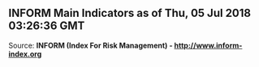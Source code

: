 ## INFORM Main Indicators as of Thu, 05 Jul 2018 03:26:36 GMT

Source: **INFORM (Index For Risk Management) - http://www.inform-index.org**